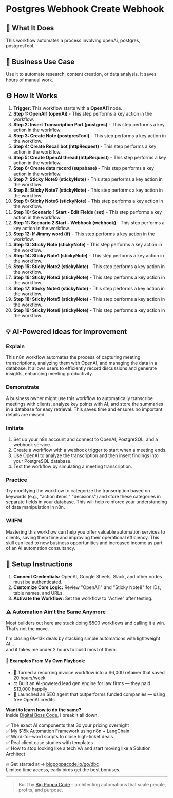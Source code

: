 # Postgres Webhook Create Webhook

## 🚀 What It Does
This workflow automates a process involving openAi, postgres, postgresTool.

## 💼 Business Use Case
Use it to automate research, content creation, or data analysis. It saves hours of manual work.

## ⚙️ How It Works
1.  **Trigger:** This workflow starts with a **OpenAI1** node.
2. **Step 1: OpenAI1 (openAi)** - This step performs a key action in the workflow.
3. **Step 2: Insert Transcription Part (postgres)** - This step performs a key action in the workflow.
4. **Step 3: Create Note (postgresTool)** - This step performs a key action in the workflow.
5. **Step 4: Create Recall bot (httpRequest)** - This step performs a key action in the workflow.
6. **Step 5: Create OpenAI thread (httpRequest)** - This step performs a key action in the workflow.
7. **Step 6: Create data record (supabase)** - This step performs a key action in the workflow.
8. **Step 7: Sticky Note9 (stickyNote)** - This step performs a key action in the workflow.
9. **Step 8: Sticky Note7 (stickyNote)** - This step performs a key action in the workflow.
10. **Step 9: Sticky Note6 (stickyNote)** - This step performs a key action in the workflow.
11. **Step 10: Scenario 1 Start - Edit Fields (set)** - This step performs a key action in the workflow.
12. **Step 11: Scenario 2 Start - Webhook (webhook)** - This step performs a key action in the workflow.
13. **Step 12: If Jimmy word (if)** - This step performs a key action in the workflow.
14. **Step 13: Sticky Note (stickyNote)** - This step performs a key action in the workflow.
15. **Step 14: Sticky Note1 (stickyNote)** - This step performs a key action in the workflow.
16. **Step 15: Sticky Note2 (stickyNote)** - This step performs a key action in the workflow.
17. **Step 16: Sticky Note3 (stickyNote)** - This step performs a key action in the workflow.
18. **Step 17: Sticky Note4 (stickyNote)** - This step performs a key action in the workflow.
19. **Step 18: Sticky Note5 (stickyNote)** - This step performs a key action in the workflow.
20. **Step 19: Sticky Note8 (stickyNote)** - This step performs a key action in the workflow.

## 💡 AI-Powered Ideas for Improvement
### Explain
This n8n workflow automates the process of capturing meeting transcriptions, analyzing them with OpenAI, and managing the data in a database. It allows users to efficiently record discussions and generate insights, enhancing meeting productivity.

### Demonstrate
A business owner might use this workflow to automatically transcribe meetings with clients, analyze key points with AI, and store the summaries in a database for easy retrieval. This saves time and ensures no important details are missed.

### Imitate
1. Set up your n8n account and connect to OpenAI, PostgreSQL, and a webhook service.
2. Create a workflow with a webhook trigger to start when a meeting ends.
3. Use OpenAI to analyze the transcription and then insert findings into your PostgreSQL database.
4. Test the workflow by simulating a meeting transcription.

### Practice
Try modifying the workflow to categorize the transcription based on keywords (e.g., "action items," "decisions") and store these categories in separate fields in your database. This will help reinforce your understanding of data manipulation in n8n.

### WIIFM
Mastering this workflow can help you offer valuable automation services to clients, saving them time and improving their operational efficiency. This skill can lead to new business opportunities and increased income as part of an AI automation consultancy.

## 🔧 Setup Instructions
1. **Connect Credentials:** OpenAI, Google Sheets, Slack, and other nodes must be authenticated.
2. **Customize Core Logic:** Review "OpenAI1" and "Sticky Note8" for IDs, table names, and URLs.
3. **Activate the Workflow:** Set the workflow to "Active" after testing.

### ⚠️ Automation Ain’t the Same Anymore

Most builders out here are stuck doing $500 workflows and calling it a win.  
That’s not the move.  

I'm closing $6k–$13k deals by stacking simple automations with lightweight AI...  
and it takes me under 2 hours to build most of them.

#### 🧠 Examples From My Own Playbook:
- 🔁 Turned a recurring invoice workflow into a $6,000 retainer that saved 20 hours/week  
- ⚖️ Built an AI-powered lead gen engine for law firms — they paid $13,000 happily  
- 🚀 Launched an SEO agent that outperforms funded companies — using free OpenAI credits  

**Want to learn how to do the same?**  
Inside [Digital Boss Code](https://bigpoppacode.io/go/dbc), I break it all down:

✅ The exact AI components that 3x your pricing overnight  
✅ My $15k Automation Framework using n8n + LangChain  
✅ Word-for-word scripts to close high-ticket deals  
✅ Real client case studies with templates  
✅ How to stop looking like a tech VA and start moving like a Solution Architect  

🔥 Get started at → [bigpoppacode.io/go/dbc](https://bigpoppacode.io/go/dbc)  
Limited time access, early birds get the best bonuses.

---
> Built by [Big Poppa Code](https://bigpoppacode.io) – architecting automations that scale people, profits, and purpose.

